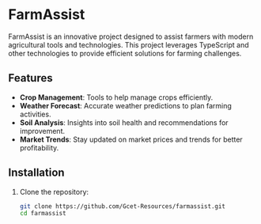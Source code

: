 # FarmAssist

FarmAssist is an innovative project designed to assist farmers with modern agricultural tools and technologies. This project leverages TypeScript and other technologies to provide efficient solutions for farming challenges.

## Features

- **Crop Management**: Tools to help manage crops efficiently.
- **Weather Forecast**: Accurate weather predictions to plan farming activities.
- **Soil Analysis**: Insights into soil health and recommendations for improvement.
- **Market Trends**: Stay updated on market prices and trends for better profitability.


## Installation

1. Clone the repository:
   ```bash
   git clone https://github.com/Gcet-Resources/farmassist.git
   cd farmassist
